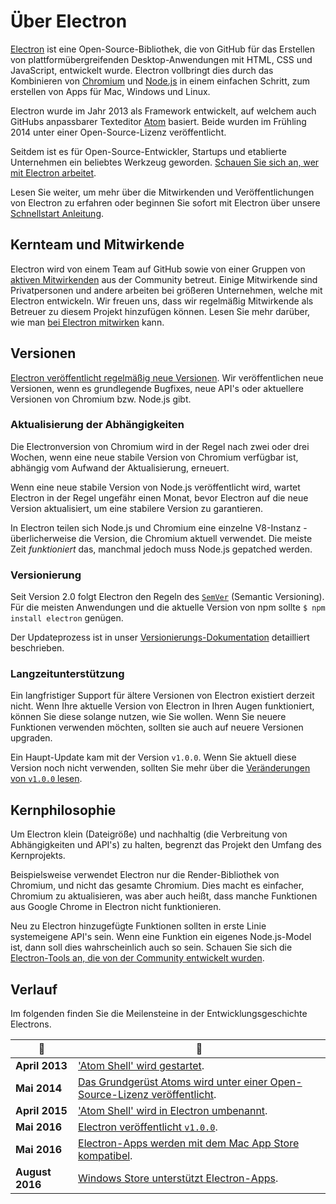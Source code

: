 # Über Electron

[Electron](https://electronjs.org) ist eine Open-Source-Bibliothek, die von GitHub für das Erstellen von plattformübergreifenden Desktop-Anwendungen mit HTML, CSS und JavaScript, entwickelt wurde. Electron vollbringt dies durch das Kombinieren von [Chromium](https://www.chromium.org/Home) und [Node.js](https://nodejs.org) in einem einfachen Schritt, zum erstellen von Apps für Mac, Windows und Linux.

Electron wurde im Jahr 2013 als Framework entwickelt, auf welchem auch GitHubs anpassbarer Texteditor [Atom](https://atom.io) basiert. Beide wurden im Frühling 2014 unter einer Open-Source-Lizenz veröffentlicht.

Seitdem ist es für Open-Source-Entwickler, Startups und etablierte Unternehmen ein beliebtes Werkzeug geworden. [Schauen Sie sich an, wer mit Electron arbeitet](https://electronjs.org/apps).

Lesen Sie weiter, um mehr über die Mitwirkenden und Veröffentlichungen von Electron zu erfahren oder beginnen Sie sofort mit Electron über unsere [Schnellstart Anleitung](quick-start.md).

## Kernteam und Mitwirkende

Electron wird von einem Team auf GitHub sowie von einer Gruppen von [aktiven Mitwirkenden](https://github.com/electron/electron/graphs/contributors) aus der Community betreut. Einige Mitwirkende sind Privatpersonen und andere arbeiten bei größeren Unternehmen, welche mit Electron entwickeln. Wir freuen uns, dass wir regelmäßig Mitwirkende als Betreuer zu diesem Projekt hinzufügen können. Lesen Sie mehr darüber, wie man [bei Electron mitwirken](https://github.com/electron/electron/blob/master/CONTRIBUTING.md) kann.

## Versionen

[Electron veröffentlicht regelmäßig neue Versionen](https://github.com/electron/electron/releases). Wir veröffentlichen neue Versionen, wenn es grundlegende Bugfixes, neue API's oder aktuellere Versionen von Chromium bzw. Node.js gibt.

### Aktualisierung der Abhängigkeiten

Die Electronversion von Chromium wird in der Regel nach zwei oder drei Wochen, wenn eine neue stabile Version von Chromium verfügbar ist, abhängig vom Aufwand der Aktualisierung, erneuert.

Wenn eine neue stabile Version von Node.js veröffentlicht wird, wartet Electron in der Regel ungefähr einen Monat, bevor Electron auf die neue Version aktualisiert, um eine stabilere Version zu garantieren.

In Electron teilen sich Node.js und Chromium eine einzelne V8-Instanz - überlicherweise die Version, die Chromium aktuell verwendet. Die meiste Zeit *funktioniert* das, manchmal jedoch muss Node.js gepatched werden.

### Versionierung

Seit Version 2.0 folgt Electron den Regeln des [`SemVer`](https://semver.org) (Semantic Versioning). Für die meisten Anwendungen und die aktuelle Version von npm sollte `$ npm install electron` genügen.

Der Updateprozess ist in unser [Versionierungs-Dokumentation](electron-versioning.md) detailliert beschrieben.

### Langzeitunterstützung

Ein langfristiger Support für ältere Versionen von Electron existiert derzeit nicht. Wenn Ihre aktuelle Version von Electron in Ihren Augen funktioniert, können Sie diese solange nutzen, wie Sie wollen. Wenn Sie neuere Funktionen verwenden möchten, sollten sie auch auf neuere Versionen upgraden.

Ein Haupt-Update kam mit der Version `v1.0.0`. Wenn Sie aktuell diese Version noch nicht verwenden, sollten Sie mehr über die [Veränderungen von `v1.0.0` lesen](https://electronjs.org/blog/electron-1-0).

## Kernphilosophie

Um Electron klein (Dateigröße) und nachhaltig (die Verbreitung von Abhängigkeiten und API's) zu halten, begrenzt das Projekt den Umfang des Kernprojekts.

Beispielsweise verwendet Electron nur die Render-Bibliothek von Chromium, und nicht das gesamte Chromium. Dies macht es einfacher, Chromium zu aktualisieren, was aber auch heißt, dass manche Funktionen aus Google Chrome in Electron nicht funktionieren.

Neu zu Electron hinzugefügte Funktionen sollten in erste Linie systemeigene API's sein. Wenn eine Funktion ein eigenes Node.js-Model ist, dann soll dies wahrscheinlich auch so sein. Schauen Sie sich die [Electron-Tools an, die von der Community entwickelt wurden](https://electronjs.org/community).

## Verlauf

Im folgenden finden Sie die Meilensteine in der Entwicklungsgeschichte Electrons.

| :calendar:      | :tada:                                                                                                                                    |
| --------------- | ----------------------------------------------------------------------------------------------------------------------------------------- |
| **April 2013**  | ['Atom Shell' wird gestartet](https://github.com/electron/electron/commit/6ef8875b1e93787fa9759f602e7880f28e8e6b45).                      |
| **Mai 2014**    | [Das Grundgerüst Atoms wird unter einer Open-Source-Lizenz veröffentlicht](https://blog.atom.io/2014/05/06/atom-is-now-open-source.html). |
| **April 2015**  | ['Atom Shell' wird in Electron umbenannt](https://github.com/electron/electron/pull/1389).                                                |
| **Mai 2016**    | [Electron veröffentlicht `v1.0.0`](https://electronjs.org/blog/electron-1-0).                                                             |
| **Mai 2016**    | [Electron-Apps werden mit dem Mac App Store kompatibel](mac-app-store-submission-guide.md).                                               |
| **August 2016** | [Windows Store unterstützt Electron-Apps](windows-store-guide.md).                                                                        |